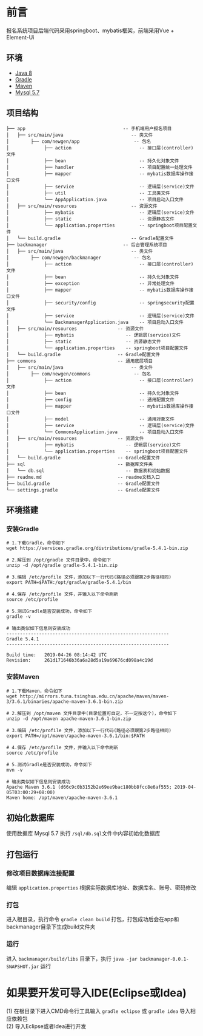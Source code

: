 # 前言
报名系统项目后端代码采用springboot、mybatis框架，前端采用Vue + Element-Ui

## 环境
- [Java 8](http://www.oracle.com/technetwork/java/javase/downloads/index.html) 
- [Gradle](https://gradle.org/) 
- [Maven](http://maven.apache.org/) 
- [Mysql 5.7](https://www.mysql.com/) 

## 项目结构
```
├── app                                    -- 手机端用户报名项目
│   ├── src/main/java                         -- 类文件
│        ├── com/newgen/app                    -- 包名
│             ├── action                         -- 接口层(controller)文件
│             ├── bean                           -- 持久化对象文件
│             ├── handler                        -- 项目配置统一处理文件
│             ├── mapper                         -- mybatis数据库操作接口文件
│             ├── service                        -- 逻辑层(service)文件
│             ├── util                           -- 工具类文件
│             └── AppApplication.java            -- 项目启动入口文件
│   ├── src/main/resources                    -- 资源文件
│             ├── mybatis                        -- 逻辑层(service)文件
│             ├── static                         -- 资源静态文件
│             └── application.properties         -- springboot项目配置文件
│   └── build.gradle                          -- Gradle配置文件
├── backmanager                            -- 后台管理系统项目
│   ├── src/main/java                         -- 类文件
│        ├── com/newgen/backmanager            -- 包名
│             ├── action                         -- 接口层(controller)文件
│             ├── bean                           -- 持久化对象文件
│             ├── exception                      -- 异常处理文件
│             ├── mapper                         -- mybatis数据库操作接口文件
│             ├── security/config                -- springsecurity配置文件
│             ├── service                        -- 逻辑层(service)文件
│             └── BackmanagerApplication.java    -- 项目启动入口文件
│   ├── src/main/resources               -- 资源文件
│             ├── mybatis                   -- 逻辑层(service)文件
│             ├── static                    -- 资源静态文件
│             └── application.properties    -- springboot项目配置文件
│   └── build.gradle                     -- Gradle配置文件
├── commons                              -- 通用底层项目
│   ├── src/main/java                         -- 类文件
│        ├── com/newgen/commons                -- 包名
│             ├── action                         -- 接口层(controller)文件
│             ├── bean                           -- 持久化对象文件
│             ├── config                         -- 通用配置文件
│             ├── mapper                         -- mybatis数据库操作接口文件
│             ├── model                          -- 通用对象文件
│             ├── service                        -- 逻辑层(service)文件
│             └── CommonsApplication.java        -- 项目启动入口文件
│   ├── src/main/resources               -- 资源文件
│             ├── mybatis                   -- 逻辑层(service)文件
│             └── application.properties    -- springboot项目配置文件
│   └── build.gradle                     -- Gradle配置文件
├── sql                                  -- 数据库文件夹
│   └── db.sql                              -- 数据表和初始数据
├── readme.md                            -- readme文档入口
├── build.gradle                         -- Gradle配置文件
└── settings.gradle                      -- Gradle配置文件
```

## 环境搭建

### 安装Gradle
```
# 1.下载Gradle，命令如下
wget https://services.gradle.org/distributions/gradle-5.4.1-bin.zip

# 2.解压到 /opt/gradle 文件目录中，命令如下
unzip -d /opt/gradle gradle-5.4.1-bin.zip

# 3.编辑 /etc/profile 文件，添加以下一行代码(路径必须跟第2步路径相同)
export PATH=$PATH:/opt/gradle/gradle-5.4.1/bin

# 4.保存 /etc/profile 文件，并输入以下命令刷新
source /etc/profile

# 5.测试Gradle是否安装成功，命令如下
gradle -v

# 输出类似如下信息则安装成功
------------------------------------------------------------
Gradle 5.4.1
------------------------------------------------------------

Build time:   2019-04-26 08:14:42 UTC
Revision:     261d171646b36a6a28d5a19a69676cd098a4c19d
```

### 安装Maven

```
# 1.下载Maven，命令如下
wget http://mirrors.tuna.tsinghua.edu.cn/apache/maven/maven-3/3.6.1/binaries/apache-maven-3.6.1-bin.zip

# 2.解压到 /opt/maven 文件目录中(目录位置可自定，不一定按这个)，命令如下
unzip -d /opt/maven apache-maven-3.6.1-bin.zip

# 3.编辑 /etc/profile 文件，添加以下一行代码(路径必须跟第2步路径相同)
export PATH=/opt/maven/apache-maven-3.6.1/bin:$PATH

# 4.保存 /etc/profile 文件，并输入以下命令刷新
source /etc/profile

# 5.测试Gradle是否安装成功，命令如下
mvn -v

# 输出类似如下信息则安装成功
Apache Maven 3.6.1 (d66c9c0b3152b2e69ee9bac180bb8fcc8e6af555; 2019-04-05T03:00:29+08:00)
Maven home: /opt/maven/apache-maven-3.6.1
```

## 初始化数据库
使用数据库 Mysql 5.7 执行 `/sql/db.sql`文件中内容初始化数据库

## 打包运行

### 修改项目数据库连接配置
编辑 `application.properties` 根据实际数据库地址、数据库名、账号、密码修改

### 打包
进入根目录，执行命令 `gradle clean build` 打包，打包成功后会在app和backmanager目录下生成build文件夹

### 运行
进入 `backmanager/build/libs` 目录下，执行 `java -jar backmanager-0.0.1-SNAPSHOT.jar` 运行


# 如果要开发可导入IDE(Eclipse或Idea)
  (1) 在根目录下进入CMD命令行工具输入 `gradle eclipse` 或 `gradle idea` 导入相应依赖包<br>
  (2) 导入Eclipse或者Idea进行开发
  
